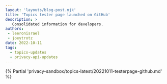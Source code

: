 ```yaml
---
layout: 'layouts/blog-post.njk'
title: 'Topics tester page launched on GitHub'
description: >
   Consolidated information for developers.
authors:
 - leeronisrael
 - joeytrotz
date: 2022-10-11
tags:
  - topics-updates
  - privacy-api-updates
---
```


{% Partial 'privacy-sandbox/topics-latest/20221011-testerpage-github.md' %}
